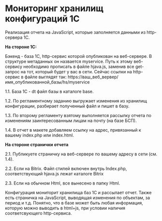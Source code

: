 # Мониторинг хранилищ конфигураций 1С

Реализация отчета на JavaScript, которые заполняется данными из http-сервера 1С. 


**На стороне 1С:**

Бэкенд - база 1С, http-сервис которой опубликован на веб-сервере. В структуре метаданных он назвается myservice. Путь к этому веб-сервису необходимо прописать в файле hjava.js, заменив все get-запрос на тот, который будет у вас в сети. Сейчас ссылки на http-сервис в файле выглядят так: https://ваш_веб_вервер/имя_опубликованной_базы/hs/myservice

1.1. База 1С - dt файл базы в каталоге base. 

1.2. По регламентному заданию выгружает изменения из хранилищ конфигурации, разбирает полученный файл и пишет в базу. 

1.3. По второму регламенту взятому выполняется рассылку отчета по изменениям заинтересованным лицам на почту (на базе БСП). 

1.4. В отчет в макете добавляем ссылку на адрес, привязанный к вашему index.php или index.html. 


**На стороне странички отчета**

2.1. Публикуете страничку на веб-сервере по вашему адресу в сети (см. 1.4).

2.2. Если на Bitrix. Файл стилей включен внутрь Index.php, соответствующий hjava.js лежат каталоге Bitrix

2.3. Если на обычном Html, все вынесено в папку Html. 



Конфигурация мониторит хранилища баз 1С и рассылает отчет. Также есть страничка на JavaScript, выводящая изменения по объектам, за период и т.д. Понятно, что в базе может быть любая информация, которую можно выводить в html+js, при условии наличия соответсвующего http-сервиса.


